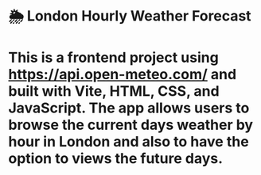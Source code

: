 # 🌦 London Hourly Weather Forecast

# This is a frontend project using https://api.open-meteo.com/ and built with Vite, HTML, CSS, and JavaScript. The app allows users to browse the current days weather by hour in London and also to have the option to views the future days.